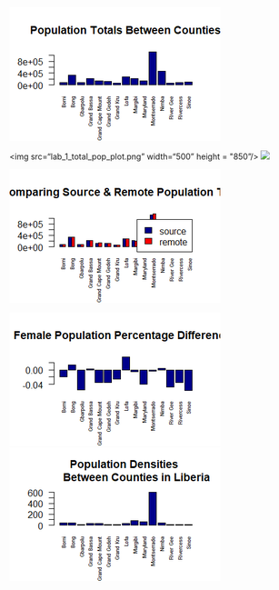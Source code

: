 ![](lab_1_total_pop_plot.png)

<img src=“lab_1_total_pop_plot.png” width=“500” height = "850”/>
![](src)                             

![](lab_1_comparing_pop_plot.png)

![](lab_1_female_pop_per_diff_plot.png)
![](lab_1_density_plot.png)
